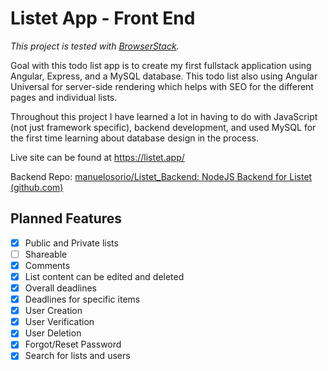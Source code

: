 # Listet App - Front End
*This project is tested with [BrowserStack](https://www.browserstack.com/).*

Goal with this todo list app is to create my first fullstack application using Angular, Express, and a MySQL database. This todo list also using Angular Universal for server-side rendering which helps with SEO for the different pages and individual lists.

Throughout this project I have learned a lot in having to do with JavaScript (not just framework specific), backend development, and used MySQL for the first time learning about database design in the process.

Live site can be found at https://listet.app/

Backend Repo: [manuelosorio/Listet_Backend: NodeJS Backend for Listet (github.com)](https://github.com/manuelosorio/Listet_Backend)



## Planned Features

- [x] Public and Private lists
- [ ] Shareable
- [x] Comments
- [x] List content can be edited and deleted
- [x] Overall deadlines
- [x] Deadlines for specific items
- [x] User Creation
- [x] User Verification
- [x] User Deletion
- [x] Forgot/Reset Password
- [x] Search for lists and users
